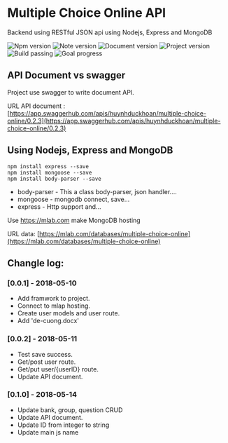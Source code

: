 # Multiple Choice Online API
Backend using RESTful JSON api using Nodejs, Express and MongoDB

![Npm version](https://img.shields.io/badge/npm-v5.6.0-blue.svg)
![Note version](https://img.shields.io/badge/node-v10.1.0-blue.svg)
![Document version](https://img.shields.io/badge/docs%20version-v0.2.0-blue.svg)
![Project version](https://img.shields.io/badge/project%20version-v0.1.0-blue.svg)
![Build passing](https://img.shields.io/badge/build-passing-brightgreen.svg)
![Goal progress](https://img.shields.io/badge/goal%20progress%3A-22%25-red.svg)

## API Document vs swagger
Project use swagger to write document API. 

URL API document : [https://app.swaggerhub.com/apis/huynhduckhoan/multiple-choice-online/0.2.3](https://app.swaggerhub.com/apis/huynhduckhoan/multiple-choice-online/0.2.3)

## Using Nodejs, Express and MongoDB


```
npm install express --save
npm install mongoose --save
npm install body-parser --save
```
<!-- npm install cookie-parser --save
npm install multer --save -->
* body-parser - This a class body-parser, json handler....
* mongoose - mongodb connect, save...
* express - Http support and... 
<!-- * cookie-parser- Chuyển đổi header của Cookie và phân bố đến các req.cookies -->
<!-- * multer - Đây là một thành phần trung gian trong node.js để xử lí phần multipart/form-data. -->

Use https://mlab.com make MongoDB hosting

URL data: [https://mlab.com/databases/multiple-choice-online](https://mlab.com/databases/multiple-choice-online)

## Changle log:
### [0.0.1] - 2018-05-10
- Add framwork to project.
- Connect to mlap hosting.
- Create user models and user route.
- Add 'de-cuong.docx'
### [0.0.2] - 2018-05-11
- Test save success.
- Get/post user route. 
- Get/put user/{userID} route. 
- Update API document.
### [0.1.0] - 2018-05-14
- Update bank, group, question CRUD
- Update API document.
- Update ID from integer to string
- Update main js name